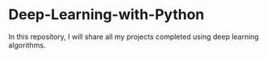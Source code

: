 # Deep-Learning-with-Python

In this repository, I will share all my projects completed using deep learning algorithms.
